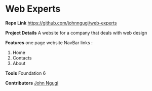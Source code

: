 # Web Experts

**Repo Link**
https://github.com/johnngugi/web-experts

**Project Details** A website for a company that deals with web design

**Features** one page website NavBar links :  
1. Home  
2. Contacts  
3. About

**Tools** Foundation 6

**Contributors** [John Ngugi](https://github.com/johnngugi)
